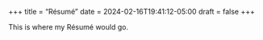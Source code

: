+++
title = “Résumé”
date = 2024-02-16T19:41:12-05:00
draft = false
+++

This is where my Résumé would go.
